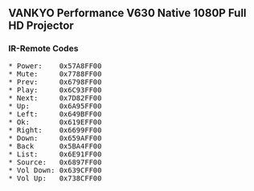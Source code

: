 
## __VANKYO Performance V630 Native 1080P Full HD Projector__
### __IR-Remote Codes__
<pre>
* Power:    0x57A8FF00 
* Mute:     0x7788FF00
* Prev:     0x6798FF00
* Play:     0x6C93FF00
* Next:     0x7D82FF00
* Up:       0x6A95FF00
* Left:     0x649BFF00
* Ok:       0x619EFF00
* Right:    0x6699FF00
* Down:     0x659AFF00
* Back      0x5BA4FF00
* List:     0x6E91FF00
* Source:   0x6897FF00
* Vol Down: 0x639CFF00
* Vol Up:   0x738CFF00
</pre>
